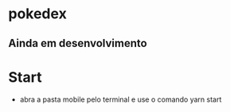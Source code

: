# pokedex
## Ainda em desenvolvimento 

# Start
- abra a pasta mobile pelo terminal e use o comando yarn start

